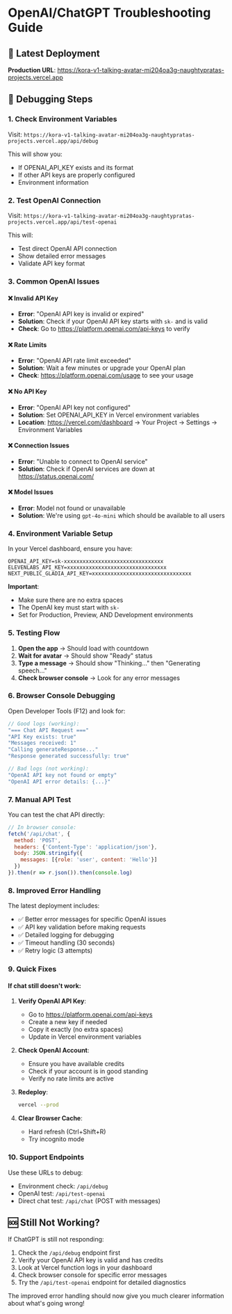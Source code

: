 # OpenAI/ChatGPT Troubleshooting Guide

## 🚀 Latest Deployment
**Production URL**: https://kora-v1-talking-avatar-mi204oa3g-naughtypratas-projects.vercel.app

## 🔧 Debugging Steps

### 1. Check Environment Variables
Visit: `https://kora-v1-talking-avatar-mi204oa3g-naughtypratas-projects.vercel.app/api/debug`

This will show you:
- If OPENAI_API_KEY exists and its format
- If other API keys are properly configured
- Environment information

### 2. Test OpenAI Connection
Visit: `https://kora-v1-talking-avatar-mi204oa3g-naughtypratas-projects.vercel.app/api/test-openai`

This will:
- Test direct OpenAI API connection
- Show detailed error messages
- Validate API key format

### 3. Common OpenAI Issues

#### ❌ **Invalid API Key**
- **Error**: "OpenAI API key is invalid or expired"
- **Solution**: Check if your OpenAI API key starts with `sk-` and is valid
- **Check**: Go to https://platform.openai.com/api-keys to verify

#### ❌ **Rate Limits**  
- **Error**: "OpenAI API rate limit exceeded"
- **Solution**: Wait a few minutes or upgrade your OpenAI plan
- **Check**: https://platform.openai.com/usage to see your usage

#### ❌ **No API Key**
- **Error**: "OpenAI API key not configured"
- **Solution**: Set OPENAI_API_KEY in Vercel environment variables
- **Location**: https://vercel.com/dashboard → Your Project → Settings → Environment Variables

#### ❌ **Connection Issues**
- **Error**: "Unable to connect to OpenAI service"
- **Solution**: Check if OpenAI services are down at https://status.openai.com/

#### ❌ **Model Issues**
- **Error**: Model not found or unavailable
- **Solution**: We're using `gpt-4o-mini` which should be available to all users

### 4. Environment Variable Setup

In your Vercel dashboard, ensure you have:

```
OPENAI_API_KEY=sk-xxxxxxxxxxxxxxxxxxxxxxxxxxxxxxxx
ELEVENLABS_API_KEY=xxxxxxxxxxxxxxxxxxxxxxxxxxxxxxxx
NEXT_PUBLIC_GLADIA_API_KEY=xxxxxxxxxxxxxxxxxxxxxxxxxxxxxxxx
```

**Important**: 
- Make sure there are no extra spaces
- The OpenAI key must start with `sk-`
- Set for Production, Preview, AND Development environments

### 5. Testing Flow

1. **Open the app** → Should load with countdown
2. **Wait for avatar** → Should show "Ready" status  
3. **Type a message** → Should show "Thinking..." then "Generating speech..."
4. **Check browser console** → Look for any error messages

### 6. Browser Console Debugging

Open Developer Tools (F12) and look for:

```javascript
// Good logs (working):
"=== Chat API Request ==="
"API Key exists: true"
"Messages received: 1" 
"Calling generateResponse..."
"Response generated successfully: true"

// Bad logs (not working):
"OpenAI API key not found or empty"
"OpenAI API error details: {...}"
```

### 7. Manual API Test

You can test the chat API directly:

```javascript
// In browser console:
fetch('/api/chat', {
  method: 'POST',
  headers: {'Content-Type': 'application/json'},
  body: JSON.stringify({
    messages: [{role: 'user', content: 'Hello'}]
  })
}).then(r => r.json()).then(console.log)
```

### 8. Improved Error Handling

The latest deployment includes:
- ✅ Better error messages for specific OpenAI issues
- ✅ API key validation before making requests  
- ✅ Detailed logging for debugging
- ✅ Timeout handling (30 seconds)
- ✅ Retry logic (3 attempts)

### 9. Quick Fixes

#### If chat still doesn't work:

1. **Verify OpenAI API Key**:
   - Go to https://platform.openai.com/api-keys
   - Create a new key if needed
   - Copy it exactly (no extra spaces)
   - Update in Vercel environment variables

2. **Check OpenAI Account**:
   - Ensure you have available credits
   - Check if your account is in good standing
   - Verify no rate limits are active

3. **Redeploy**:
   ```bash
   vercel --prod
   ```

4. **Clear Browser Cache**:
   - Hard refresh (Ctrl+Shift+R)
   - Try incognito mode

### 10. Support Endpoints

Use these URLs to debug:
- Environment check: `/api/debug`
- OpenAI test: `/api/test-openai`  
- Direct chat test: `/api/chat` (POST with messages)

## 🆘 Still Not Working?

If ChatGPT is still not responding:

1. Check the `/api/debug` endpoint first
2. Verify your OpenAI API key is valid and has credits
3. Look at Vercel function logs in your dashboard
4. Check browser console for specific error messages
5. Try the `/api/test-openai` endpoint for detailed diagnostics

The improved error handling should now give you much clearer information about what's going wrong!
